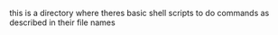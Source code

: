 this is a directory where theres basic shell scripts to do commands as described in their file names